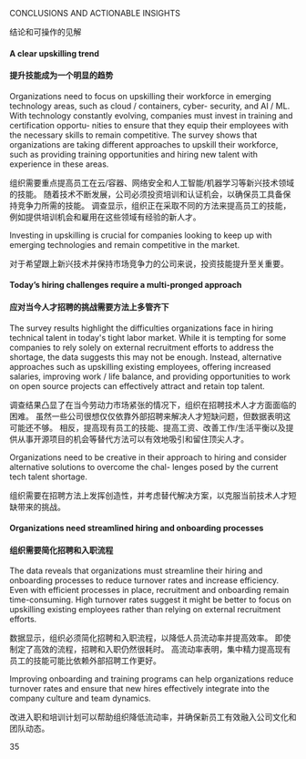 CONCLUSIONS AND ACTIONABLE INSIGHTS

结论和可操作的见解

#### A clear upskilling trend
#### 提升技能成为一个明显的趋势
Organizations need to focus on upskilling their workforce in emerging technology areas, such as cloud / containers, cyber-
security, and AI / ML. With technology constantly evolving, companies must invest in training and certification opportu-
nities to ensure that they equip their employees with the necessary skills to remain competitive. The survey shows that 
organizations are taking different approaches to upskill their workforce, such as providing training opportunities and 
hiring new talent with experience in these areas.

组织需要重点提高员工在云/容器、网络安全和人工智能/机器学习等新兴技术领域的技能。 随着技术不断发展，公司必须投资培训和认证机会，以确保员工具备保持竞争力所需的技能。 调查显示，组织正在采取不同的方法来提高员工的技能，例如提供培训机会和雇用在这些领域有经验的新人才。

Investing in upskilling is crucial for companies looking to keep up with emerging technologies and remain competitive in 
the market.

对于希望跟上新兴技术并保持市场竞争力的公司来说，投资技能提升至关重要。

#### Today’s hiring challenges require a multi-pronged approach
#### 应对当今人才招聘的挑战需要方法上多管齐下
The survey results highlight the difficulties organizations face in hiring technical talent in today's tight labor market. While 
it is tempting for some companies to rely solely on external recruitment efforts to address the shortage, the data suggests 
this may not be enough. Instead, alternative approaches such as upskilling existing employees, offering increased salaries, 
improving work / life balance, and providing opportunities to work on open source projects can effectively attract and 
retain top talent.

调查结果凸显了在当今劳动力市场紧张的情况下，组织在招聘技术人才方面面临的困难。 虽然一些公司很想仅仅依靠外部招聘来解决人才短缺问题，但数据表明这可能还不够。 相反，提高现有员工的技能、提高工资、改善工作/生活平衡以及提供从事开源项目的机会等替代方法可以有效地吸引和留住顶尖人才。

Organizations need to be creative in their approach to hiring and consider alternative solutions to overcome the chal-
lenges posed by the current tech talent shortage.

组织需要在招聘方法上发挥创造性，并考虑替代解决方案，以克服当前技术人才短缺带来的挑战。

#### Organizations need streamlined hiring and onboarding processes
#### 组织需要简化招聘和入职流程
The data reveals that organizations must streamline their hiring and onboarding processes to reduce turnover rates 
and increase efficiency. Even with efficient processes in place, recruitment and onboarding remain time-consuming. 
High turnover rates suggest it might be better to focus on upskilling existing employees rather than relying on external 
recruitment efforts.

数据显示，组织必须简化招聘和入职流程，以降低人员流动率并提高效率。 即使制定了高效的流程，招聘和入职仍然很耗时。 高流动率表明，集中精力提高现有员工的技能可能比依赖外部招聘工作更好。

Improving onboarding and training programs can help organizations reduce turnover rates and ensure that new hires 
effectively integrate into the company culture and team dynamics.

改进入职和培训计划可以帮助组织降低流动率，并确保新员工有效融入公司文化和团队动态。

 35


